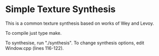 # Simple Texture Synthesis
This is a common texture synthesis based on works of Wey and Levoy.

To compile just type make.

To synthesise, run "./synthesis". To change synthesis options, edit Window.cpp (lines 116-122).
